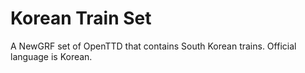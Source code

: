 # Korean Train Set
A NewGRF set of OpenTTD that contains South Korean trains.
Official language is Korean.
